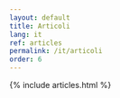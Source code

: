 ```yaml
---
layout: default
title: Articoli
lang: it
ref: articles
permalink: /it/articoli
order: 6
---
```


<main class="container my-5" markdown="1">
    {% include articles.html %}
</main>
